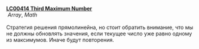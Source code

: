 <b><a href="https://leetcode.com/problems/third-maximum-number/">LC00414 Third Maximum Number</a></b>
​
<br>
​
<i>Array</i>, <i>Math</i>
​
<br><br>
​
Стратегия решения прямолинейна, но стоит обратить внимание, что мы не должны обновлять значения, если текущее число уже равно одному из максимумов. Иначе будут повторения.
​